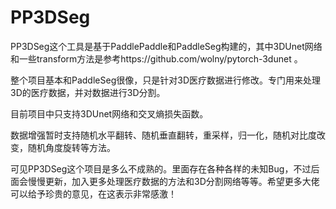 # PP3DSeg
PP3DSeg这个工具是基于PaddlePaddle和PaddleSeg构建的，其中3DUnet网络和一些transform方法是参考https://github.com/wolny/pytorch-3dunet 。

整个项目基本和PaddleSeg很像，只是针对3D医疗数据进行修改。专门用来处理3D的医疗数据，并对数据进行3D分割。

目前项目中只支持3DUnet网络和交叉熵损失函数。

数据增强暂时支持随机水平翻转、随机垂直翻转，重采样，归一化，随机对比度改变，随机角度旋转等方法。

可见PP3DSeg这个项目是多么不成熟的。里面存在各种各样的未知Bug，不过后面会慢慢更新，加入更多处理医疗数据的方法和3D分割网络等等。希望更多大佬可以给予珍贵的意见，在这表示非常感激！